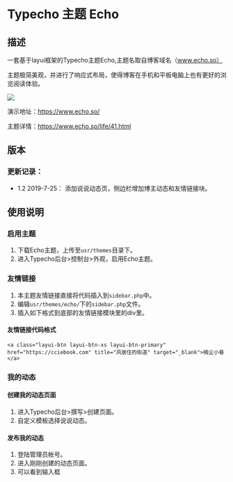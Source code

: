 # Typecho 主题 Echo

## 描述

一套基于layui框架的Typecho主题Echo,主题名取自博客域名（www.echo.so）

主题极简美观，并进行了响应式布局，使得博客在手机和平板电脑上也有更好的浏览阅读体验。

![](https://www.echo.so/typecho-echo.png)

演示地址：https://www.echo.so/

主题详情：https://www.echo.so/life/41.html

## 版本

### 更新记录：

- 1.2 2019-7-25： 添加说说动态页，侧边栏增加博主动态和友情链接块。

## 使用说明

### 启用主题

1. 下载Echo主题，上传至`usr/themes`目录下。
2. 进入Typecho后台>控制台>外观，启用Echo主题。

### 友情链接

1. 本主题友情链接直接将代码插入到`sidebar.php`中。
2. 编辑`usr/themes/echo/`下的`sidebar.php`文件。
3. 插入如下格式到底部的友情链接模块里的div里。

#### 友情链接代码格式

```
<a class="layui-btn layui-btn-xs layui-btn-primary" href="https://cciebook.com" title="风居住的街道" target="_blank">楠尘小巷</a>
```

### 我的动态

#### 创建我的动态页面

1. 进入Typecho后台>撰写>创建页面。
2. 自定义模板选择说说动态。

#### 发布我的动态

1. 登陆管理员帐号。
2. 进入刚刚创建的动态页面。
3. 可以看到输入框

